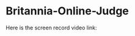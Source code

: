 # Britannia-Online-Judge
Here is the screen record video link:
            [](28.11.2023_01.37.23_REC (screenrec.com))
